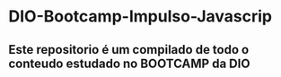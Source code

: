 # DIO-Bootcamp-Impulso-Javascrip

## Este repositorio é um compilado de todo o conteudo estudado no BOOTCAMP da DIO
